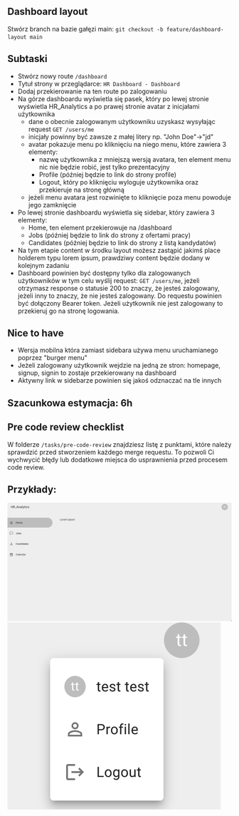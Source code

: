 ## Dashboard layout

Stwórz branch na bazie gałęzi main:
`git checkout -b feature/dashboard-layout main`

## Subtaski

- Stwórz nowy route `/dashboard`
- Tytuł strony w przeglądarce: `HR Dashboard - Dashboard`
- Dodaj przekierowanie na ten route po zalogowaniu
- Na górze dashboardu wyświetla się pasek, który po lewej stronie wyświetla HR_Analytics a po prawej stronie avatar z inicjałami użytkownika
  - dane o obecnie zalogowanym użytkowniku uzyskasz wysyłając request `GET /users/me`
  - inicjały powinny być zawsze z małej litery np. "John Doe"->"jd"
  - avatar pokazuje menu po kliknięciu na niego menu, które zawiera 3 elementy:
    - nazwę użytkownika z mniejszą wersją avatara, ten element menu nic nie będzie robić, jest tylko prezentacyjny
    - Profile (później będzie to link do strony profile)
    - Logout, który po kliknięciu wyloguje użytkownika oraz przekieruje na stronę główną
  - jeżeli menu avatara jest rozwinięte to kliknięcie poza menu powoduje jego zamknięcie
- Po lewej stronie dashboardu wyświetla się sidebar, który zawiera 3 elementy:
  - Home, ten element przekierowuje na /dashboard
  - Jobs (później będzie to link do strony z ofertami pracy)
  - Candidates (później będzie to link do strony z listą kandydatów)
- Na tym etapie content w środku layout możesz zastąpić jakimś place holderem typu lorem ipsum, prawdziwy content będzie dodany w kolejnym zadaniu
- Dashboard powinien być dostępny tylko dla zalogowanych użytkowników w tym celu wyślij request:
  `GET /users/me`, jeżeli otrzymasz response o statusie 200 to znaczy, że jesteś zalogowany, jeżeli inny to znaczy, że nie jesteś zalogowany.
  Do requestu powinien być dołączony Bearer token.
  Jeżeli użytkownik nie jest zalogowany to przekieruj go na stronę logowania.

## Nice to have
- Wersja mobilna która zamiast sidebara używa menu uruchamianego poprzez "burger menu"
- Jeżeli zalogowany użytkownik wejdzie na jedną ze stron: homepage, signup, signin to zostaje przekierowany na dashboard
- Aktywny link w sidebarze powinien się jakoś odznaczać na tle innych

## Szacunkowa estymacja: 6h

## Pre code review checklist

W folderze `/tasks/pre-code-review` znajdziesz listę z punktami, które należy sprawdzić przed stworzeniem każdego merge requestu. To pozwoli Ci wychwycić błędy lub dodatkowe miejsca do usprawnienia przed procesem code review.

## Przykłady:

![Dashboard layout](./dashboard-layout.png "Dashboard layout")
![Avatar menu](./avatar-menu.png "Avatar menu")

